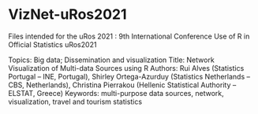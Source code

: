 # VizNet-uRos2021

Files intended for the uRos 2021 : 9th International Conference Use of R in Official Statistics uRos2021

Topics: Big data; Dissemination and visualization
Title: Network Visualization of Multi-data Sources using R 
Authors: Rui Alves (Statistics Portugal – INE, Portugal), Shirley Ortega-Azurduy (Statistics Netherlands – CBS, Netherlands), Christina Pierrakou (Hellenic Statistical Authority – ELSTAT, Greece)
Keywords: multi-purpose data sources, network, visualization, travel and tourism statistics

